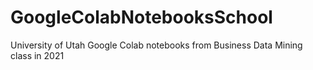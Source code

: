 # GoogleColabNotebooksSchool
University of Utah Google Colab notebooks from Business Data Mining class in 2021
